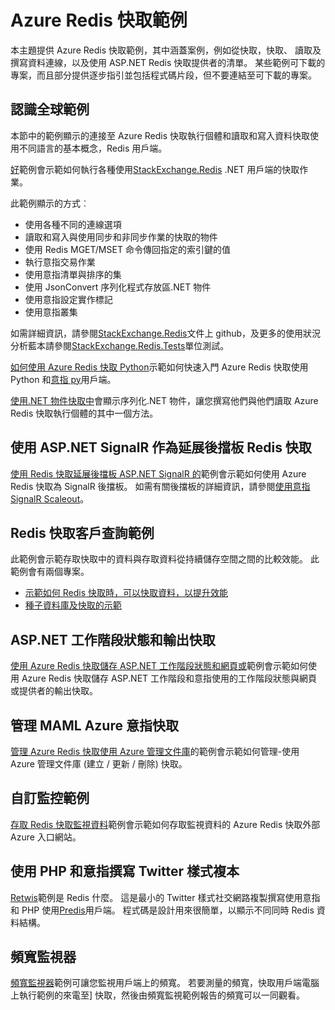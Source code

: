 <properties 
    pageTitle="Azure Redis 快取範例 |Microsoft Azure" 
    description="瞭解如何使用 Azure Redis 快取" 
    services="redis-cache" 
    documentationCenter="" 
    authors="steved0x" 
    manager="douge" 
    editor=""/>

<tags 
    ms.service="cache" 
    ms.workload="tbd" 
    ms.tgt_pltfrm="cache-redis" 
    ms.devlang="multiple" 
    ms.topic="article" 
    ms.date="08/30/2016" 
    ms.author="sdanie"/>

# <a name="azure-redis-cache-samples"></a>Azure Redis 快取範例 

本主題提供 Azure Redis 快取範例，其中涵蓋案例，例如從快取，快取、 讀取及撰寫資料連線，以及使用 ASP.NET Redis 快取提供者的清單。 某些範例可下載的專案，而且部分提供逐步指引並包括程式碼片段，但不要連結至可下載的專案。

## <a name="hello-world-samples"></a>認識全球範例

本節中的範例顯示的連接至 Azure Redis 快取執行個體和讀取和寫入資料快取使用不同語言的基本概念，Redis 用戶端。

[好](https://github.com/rustd/RedisSamples/tree/master/HelloWorld)範例會示範如何執行各種使用[StackExchange.Redis](https://github.com/StackExchange/StackExchange.Redis) .NET 用戶端的快取作業。

此範例顯示的方式︰

-   使用各種不同的連線選項
-   讀取和寫入與使用同步和非同步作業的快取的物件
-   使用 Redis MGET/MSET 命令傳回指定的索引鍵的值
-   執行意指交易作業
-   使用意指清單與排序的集
-   使用 JsonConvert 序列化程式存放區.NET 物件
-   使用意指設定實作標記
-   使用意指叢集

如需詳細資訊，請參閱[StackExchange.Redis](https://github.com/StackExchange/StackExchange.Redis)文件上 github，及更多的使用狀況分析藍本請參閱[StackExchange.Redis.Tests](https://github.com/StackExchange/StackExchange.Redis/tree/master/StackExchange.Redis.Tests)單位測試。

[如何使用 Azure Redis 快取 Python](cache-python-get-started.md)示範如何快速入門 Azure Redis 快取使用 Python 和[意指 py](https://github.com/andymccurdy/redis-py)用戶端。

[使用.NET 物件快取中](cache-dotnet-how-to-use-azure-redis-cache.md#work-with-net-objects-in-the-cache)會顯示序列化.NET 物件，讓您撰寫他們與他們讀取 Azure Redis 快取執行個體的其中一個方法。 

## <a name="use-redis-cache-as-a-scale-out-backplane-for-aspnet-signalr"></a>使用 ASP.NET SignalR 作為延展後擋板 Redis 快取

[使用 Redis 快取延展後擋板 ASP.NET SignalR 的](https://github.com/rustd/RedisSamples/tree/master/RedisAsSignalRBackplane)範例會示範如何使用 Azure Redis 快取為 SignalR 後擋板。 如需有關後擋板的詳細資訊，請參閱[使用意指 SignalR Scaleout](http://www.asp.net/signalr/overview/performance/scaleout-with-redis)。

## <a name="redis-cache-customer-query-sample"></a>Redis 快取客戶查詢範例

此範例會示範存取快取中的資料與存取資料從持續儲存空間之間的比較效能。 此範例會有兩個專案。

-   [示範如何 Redis 快取時，可以快取資料，以提升效能](https://github.com/rustd/RedisSamples/tree/master/RedisCacheCustomerQuerySample)
-   [種子資料庫及快取的示範](https://github.com/rustd/RedisSamples/tree/master/SeedCacheForCustomerQuerySample)

## <a name="aspnet-session-state-and-output-caching"></a>ASP.NET 工作階段狀態和輸出快取

[使用 Azure Redis 快取儲存 ASP.NET 工作階段狀態和網頁或](https://github.com/rustd/RedisSamples/tree/master/SessionState_OutputCaching)範例會示範如何使用 Azure Redis 快取儲存 ASP.NET 工作階段和意指使用的工作階段狀態與網頁或提供者的輸出快取。

## <a name="manage-azure-redis-cache-with-maml"></a>管理 MAML Azure 意指快取

[管理 Azure Redis 快取使用 Azure 管理文件庫](https://github.com/rustd/RedisSamples/tree/master/ManageCacheUsingMAML)的範例會示範如何管理-使用 Azure 管理文件庫 (建立 / 更新 / 刪除) 快取。 

## <a name="custom-monitoring-sample"></a>自訂監控範例

[存取 Redis 快取監視資料](https://github.com/rustd/RedisSamples/tree/master/CustomMonitoring)範例會示範如何存取監視資料的 Azure Redis 快取外部 Azure 入口網站。

## <a name="a-twitter-style-clone-written-using-php-and-redis"></a>使用 PHP 和意指撰寫 Twitter 樣式複本

[Retwis](https://github.com/SyntaxC4-MSFT/retwis)範例是 Redis 什麼。 這是最小的 Twitter 樣式社交網路複製撰寫使用意指和 PHP 使用[Predis](https://github.com/nrk/predis)用戶端。 程式碼是設計用來很簡單，以顯示不同同時 Redis 資料結構。

## <a name="bandwidth-monitor"></a>頻寬監視器

[頻寬監視器](https://github.com/JonCole/SampleCode/tree/master/BandWidthMonitor)範例可讓您監視用戶端上的頻寬。 若要測量的頻寬，快取用戶端電腦上執行範例的來電至] 快取，然後由頻寬監視範例報告的頻寬可以一同觀看。

